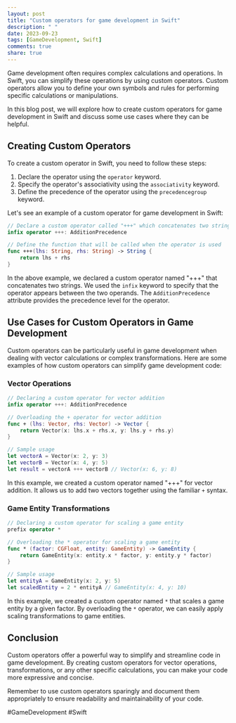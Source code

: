 ```yaml
---
layout: post
title: "Custom operators for game development in Swift"
description: " "
date: 2023-09-23
tags: [GameDevelopment, Swift]
comments: true
share: true
---
```


Game development often requires complex calculations and operations. In Swift, you can simplify these operations by using custom operators. Custom operators allow you to define your own symbols and rules for performing specific calculations or manipulations.

In this blog post, we will explore how to create custom operators for game development in Swift and discuss some use cases where they can be helpful.

## Creating Custom Operators

To create a custom operator in Swift, you need to follow these steps:

1. Declare the operator using the `operator` keyword.
2. Specify the operator's associativity using the `associativity` keyword.
3. Define the precedence of the operator using the `precedencegroup` keyword.

Let's see an example of a custom operator for game development in Swift:

```swift
// Declare a custom operator called "+++" which concatenates two strings
infix operator +++: AdditionPrecedence

// Define the function that will be called when the operator is used
func +++(lhs: String, rhs: String) -> String {
    return lhs + rhs
}
```

In the above example, we declared a custom operator named "+++" that concatenates two strings. We used the `infix` keyword to specify that the operator appears between the two operands. The `AdditionPrecedence` attribute provides the precedence level for the operator.

## Use Cases for Custom Operators in Game Development

Custom operators can be particularly useful in game development when dealing with vector calculations or complex transformations. Here are some examples of how custom operators can simplify game development code:

### Vector Operations

```swift
// Declaring a custom operator for vector addition
infix operator +++: AdditionPrecedence

// Overloading the + operator for vector addition
func + (lhs: Vector, rhs: Vector) -> Vector {
    return Vector(x: lhs.x + rhs.x, y: lhs.y + rhs.y)
}

// Sample usage
let vectorA = Vector(x: 2, y: 3)
let vectorB = Vector(x: 4, y: 5)
let result = vectorA +++ vectorB // Vector(x: 6, y: 8)
```

In this example, we created a custom operator named "+++" for vector addition. It allows us to add two vectors together using the familiar `+` syntax.

### Game Entity Transformations

```swift
// Declaring a custom operator for scaling a game entity
prefix operator *

// Overloading the * operator for scaling a game entity
func * (factor: CGFloat, entity: GameEntity) -> GameEntity {
    return GameEntity(x: entity.x * factor, y: entity.y * factor)
}

// Sample usage
let entityA = GameEntity(x: 2, y: 5)
let scaledEntity = 2 * entityA // GameEntity(x: 4, y: 10)
```

In this example, we created a custom operator named `*` that scales a game entity by a given factor. By overloading the `*` operator, we can easily apply scaling transformations to game entities.

## Conclusion

Custom operators offer a powerful way to simplify and streamline code in game development. By creating custom operators for vector operations, transformations, or any other specific calculations, you can make your code more expressive and concise.

Remember to use custom operators sparingly and document them appropriately to ensure readability and maintainability of your code.

#GameDevelopment #Swift
